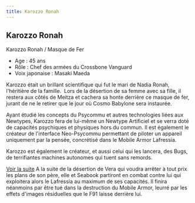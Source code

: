 ```yaml
---
title: Karozzo Ronah
---
```


Karozzo Ronah
-------------

Karozzo Ronah / Masque de Fer  
- Age : 45 ans  
- Rôle : Chef des armées du Crossbone Vanguard  
- Voix japonaise : Masaki Maeda


Karozzo était un brillant scientifique qui fut le mari de Nadia Ronah, l'héritière de la famille.  Lors de la désertion de sa femme avec sa fille, il restera aux côtés de Meitza et cachera sa honte derrière ce masque de fer, jurant de ne le retirer que le jour où Cosmo Babylone sera instaurée.


Ayant étudié les concepts du Psycommu et autres technologies liées aux Newtypes, Karozzo fera de lui-même un Newtype Artificiel et se verra doté de capacités psychiques et physiques hors du commun. Il est également le créateur de l'interface Neo-Psycommu permettant de piloter un appareil uniquement par la pensée, concrétisé dans le Mobile Armor Lafressia.


Karozzo est également le créateur, et aussi celui qui les lancera, des Bugs, de terrifiantes machines autonomes qui tuent sans remords.


[Voir la suite](javascript:spoiler();)
A la suite de la désertion de Vera qui voudra arrêter à tout prix les plans de son père, elle et Seabook partiront en combat contre lui qui exploitera alors le Lafressia au maximum de ses capacités. Il finira néanmoins par être tué dans la destruction du Mobile Armor, leurré par les effets d'images résiduelles que le F91 laisse derrière lui.



